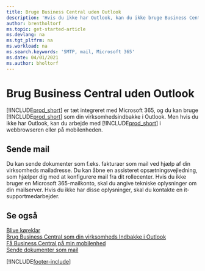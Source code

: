 ```yaml
---
title: Bruge Business Central uden Outlook
description: 'Hvis du ikke har Outlook, kan du ikke bruge Business Central som din virksomhedsindbakke i Outlook, men du kan arbejde i en browser eller på mobilenheden.'
author: brentholtorf
ms.topic: get-started-article
ms.devlang: na
ms.tgt_pltfrm: na
ms.workload: na
ms.search.keywords: 'SMTP, mail, Microsoft 365'
ms.date: 04/01/2021
ms.author: bholtorf
---
```

# Brug Business Central uden Outlook
[!INCLUDE[prod_short](includes/prod_short.md)] er tæt integreret med Microsoft 365, og du kan bruge [!INCLUDE[prod_short](includes/prod_short.md)] som din virksomhedsindbakke i Outlook. Men hvis du ikke har Outlook, kan du arbejde med [!INCLUDE[prod_short](includes/prod_short.md)] i webbrowseren eller på mobilenheden.  

## Sende mail
Du kan sende dokumenter som f.eks. fakturaer som mail ved hjælp af din virksomheds mailadresse. Du kan åbne en assisteret opsætningsvejledning, som hjælper dig med at konfigurere mail fra dit rollecenter. Hvis du ikke bruger en Microsoft 365-mailkonto, skal du angive tekniske oplysninger om din mailserver. Hvis du ikke har disse oplysninger, skal du kontakte en it-supportmedarbejder.  


## Se også
[Blive køreklar](ui-get-ready-business.md)  
[Brug Business Central som din virksomheds Indbakke i Outlook](admin-outlook.md)  
[Få Business Central på min mobilenhed](install-mobile-app.md)  
[Sende dokumenter som mail](ui-how-send-documents-email.md)


[!INCLUDE[footer-include](includes/footer-banner.md)]